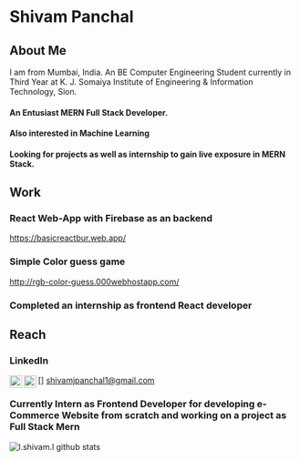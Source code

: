 # Shivam Panchal

## About Me
I am from Mumbai, India.
An BE Computer Engineering Student currently in Third Year at K. J. Somaiya Institute of Engineering & Information Technology, Sion.
#### An Entusiast MERN Full Stack Developer.
#### Also interested in Machine Learning

#### Looking for projects as well as internship to gain live exposure in MERN Stack.

## Work
### React Web-App with Firebase as an backend
https://basicreactbur.web.app/

### Simple Color guess game
http://rgb-color-guess.000webhostapp.com/

### Completed an internship as frontend React developer

## Reach
### LinkedIn 
[<img align="left" alt="codeSTACKr | LinkedIn" width="22px" src="https://cdn.jsdelivr.net/npm/simple-icons@v3/icons/linkedin.svg" />][linkedin]

[<img align="left" alt="codeSTACKr | LinkedIn" width="22px" src="https://cdn.jsdelivr.net/npm/simple-icons@v3/icons/gmail.svg" />]
shivamjpanchal1@gmail.com

### Currently Intern as Frontend Developer for developing e-Commerce Website from scratch and working on a project as Full Stack Mern
![l._shivam_.l github stats](https://github-readme-stats.vercel.app/api?username=GodWin1100&show_icons=true&theme=tokyonight) 


[linkedin]:https://www.linkedin.com/in/shivam-panchal-godwin1100
